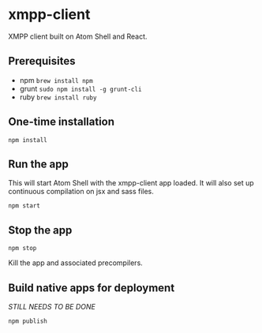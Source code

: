 # xmpp-client
XMPP client built on Atom Shell and React.


## Prerequisites

* npm `brew install npm`
* grunt `sudo npm install -g grunt-cli`
* ruby `brew install ruby`


## One-time installation

`npm install`


## Run the app

This will start Atom Shell with the xmpp-client app loaded.  It will also set up continuous compilation on
jsx and sass files.

`npm start`


## Stop the app

`npm stop`

Kill the app and associated precompilers.


## Build native apps for deployment

*STILL NEEDS TO BE DONE*

`npm publish`